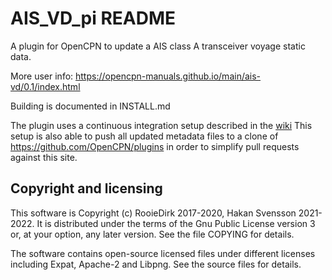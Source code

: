 # AIS_VD_pi README

A plugin for OpenCPN to update a AIS class A transceiver voyage static data.

More user info: https://opencpn-manuals.github.io/main/ais-vd/0.1/index.html

Building is documented in INSTALL.md

The plugin uses a continuous integration setup described in the
[wiki](https://github.com/Rasbats/managed_plugins/wiki/Alternative-Workflow)
This setup is also able to push all updated metadata files to a clone
of https://github.com/OpenCPN/plugins in order to simplify pull requests
against this site.


## Copyright and licensing

This software is Copyright (c) RooieDirk 2017-2020, Hakan Svensson 2021-2022. It is distributed
under the terms of the Gnu Public License version 3 or, at your option,
any later version. See the file COPYING for details.

The software contains open-source licensed files under different licenses
including Expat, Apache-2  and Libpng. See the source files for details.


